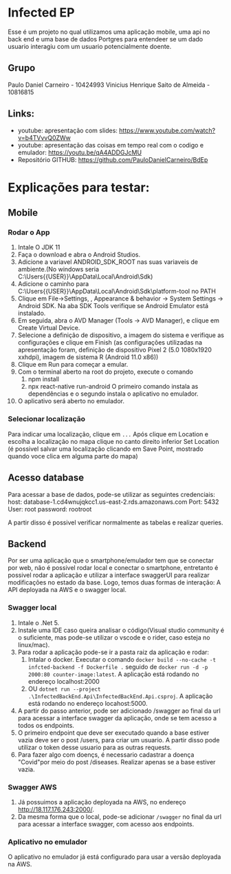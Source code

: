# Infected EP

Esse é um projeto no qual utilizamos uma aplicação mobile, uma api no back end e uma base de dados Portgres para entendeer se um dado usuario interagiu com um usuario potencialmente doente.

## Grupo
Paulo Daniel Carneiro - 10424993
Vinicius Henrique Saito de Almeida - 10816815

## Links:
- youtube: apresentação com slides: https://www.youtube.com/watch?v=b4TVvvQ0ZWw
- youtube: apresentação das coisas em tempo real com o codigo e emulador: https://youtu.be/qA4ADDGJcMU
- Repositório GITHUB: https://github.com/PauloDanielCarneiro/BdEp
# Explicações para testar:
## Mobile
### Rodar o App
1. Intale O JDK 11
2. Faça o download e abra o Android Studios.
3. Adicione a variavel ANDROID_SDK_ROOT nas suas variaveis de ambiente.(No windows seria C:\Users\{{USER}}\AppData\Local\Android\Sdk)
4. Adicione o caminho para C:\Users\{{USER}}\AppData\Local\Android\Sdk\platform-tool no PATH
5. Clique em File->Settings, , Appearance & behavior -> System Settings -> Android SDK. 
Na aba SDK Tools verifique se Android Emulator está instalado.
6. Em seguida, abra o AVD Manager (Tools -> AVD Manager), e clique em Create Virtual Device.
7. Selecione a definição de dispositivo, a imagem do sistema e verifique as configurações e clique em Finish
(as configurações utilizadas na apresentação foram, 
definição de dispositivo Pixel 2 (5.0 1080x1920 xxhdpi), imagem de sistema R (Android 11.0 x86))
8. Clique em Run para começar a emular.
9. Com o terminal aberto na root do projeto, execute o comando
   1.  npm install
   2.  npx react-native run-android
   O primeiro comando instala as dependências e o segundo instala o aplicativo no emulador.
10. O aplicativo será aberto no emulador.

### Selecionar localização
Para indicar uma localização, clique em `...` 
Após clique em Location e escolha a localização no mapa 
clique no canto direito inferior Set Location
(é possivel salvar uma localização clicando em Save Point, mostrado quando voce clica em alguma parte do mapa)

## Acesso database
Para acessar a base de dados, pode-se utilizar as seguintes credenciais:
host: database-1.cd4wnujqkcc1.us-east-2.rds.amazonaws.com
Port: 5432
User: root
password: rootroot

A partir disso é possivel verificar normalmente as tabelas e realizar queries.

## Backend
Por ser uma aplicação que o smartphone/emulador tem que se conectar por web, não é possivel rodar local e conectar o smartphone, entretanto é possivel rodar a aplicação e utilizar a interface swaggerUI para realizar modificações no estado da base. Logo, temos duas formas de interação: A API deployada na AWS e o swagger local.

### Swagger local

1. Intale o .Net 5.
2. Instale uma IDE caso queira analisar o código(Visual studio community é o suficiente, mas pode-se utilizar o vscode e o rider, caso esteja no linux/mac).
3. Para rodar a aplicação pode-se ir a pasta raiz da aplicação e rodar: 
   1. Intalar o docker. Executar o comando `docker build --no-cache -t infcted-backend -f Dockerfile .` seguido de `docker run -d -p 2000:80 counter-image:latest`. A aplicação está rodando no endereço localhost:2000
   2. OU `dotnet run --project .\InfectedBackEnd.Api\InfectedBackEnd.Api.csproj`. A aplicação está rodando no endereço locahost:5000.
4. A partir do passo anterior, pode ser adicionado /swagger ao final da url para acessar a interface swagger da aplicação, onde se tem acesso a todos os endpoints.
5. O primeiro endpoint que deve ser executado quando a base estiver vazia deve ser o post /users, para criar um usuario. A partir disso pode utilizar o token desse usuario para as outras requests. 
6. Para fazer algo com doençs, é necessario cadastrar a doença "Covid"por meio do post /diseases. Realizar apenas se a base estiver vazia.

### Swagger AWS

1. Já possuimos a aplicação deployada na AWS, no endereço http://18.117.176.243:2000/.
2. Da mesma forma que o local, pode-se adicionar `/swagger` no final da url para acessar a interface swagger, com acesso aos endpoints.

### Aplicativo no emulador

O aplicativo no emulador já está configurado para usar a versão deployada na AWS.
